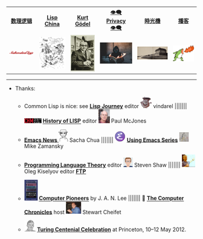 <table>
  <tr>
  <th><a href="https://github.com/alaskasquirrel/mathematical-logic"> 数理逻辑 </a></th>
  <th><a href="https://github.com/alaskasquirrel/Lisp-China"> Lisp China </a></th>
  <th><a href="https://github.com/alaskasquirrel/KurtGodel"> Kurt Gödel </a></th>
  <th><a href="https://alaskasquirrel.github.io/post/Privacy/"> 👁‍🗨 Privacy 👁‍🗨 </a></th>
  <th><a href="https://alaskasquirrel.github.io/post/History/"> 時光機 </a></th>
  <th><a href="https://github.com/alaskasquirrel/Chinese-Podcasts"> 播客 </a></th>
  <tr>
  <td><a href="https://github.com/alaskasquirrel/mathematical-logic"><img width="120px" src="./images/MathematicalLogic.png"/></a></td>
  <td><a href="https://github.com/alaskasquirrel/Lisp-China"><img width="100px" src="./images/LandOfLisp.png"/></a></td>
  <td><a href="https://github.com/alaskasquirrel/KurtGodel"><img width="90px" src="./images/KurtGodel.jpg"/></a></td>
  <td><a href="https://alaskasquirrel.github.io/post/Privacy/"><img width="115px" src="./images/Privacy.jpg"/></a></td>
  <td><a href="https://alaskasquirrel.github.io/post/History/"><img width="150px" src="./images/城墙.jpg"/></a></td>
  <td><a href="https://github.com/alaskasquirrel/Chinese-Podcasts"><img width="100px" src="./images/播客.jpg/"></a></td>
  </tr>
</table>

******

- Thanks:

  * Common Lisp is nice: see <u>**[Lisp Journey](https://lisp-journey.gitlab.io/)**</u> editor <img width="30" src="./images/LispJourney.jpg"/> vindarel ||||||| <img width="45" src="./images/CHM.png"/> <u>**[History of LISP](http://www.softwarepreservation.org/projects/LISP)**</u> editor <img width="30" src="./images/McJones.jpg"/> Paul McJones

  * <u>**[Emacs News ](https://sachachua.com/blog/)**</u> <img width="25" src="./images/Chua.png"/>  Sacha Chua |||||||  <img width="28" src="./images/EmacsLogo.png"/> <u>**[Using Emacs Series](https://cestlaz.github.io/stories/emacs/)**</u> <img width="25" src="./images/Zamansky.jpg"/> Mike Zamansky  
  
  * <u>**[Programming Language Theory](https://steshaw.org/plt/)**</u> editor <img width="25" src="./images/steshaw.png"/>  Steven Shaw ||||||| <img width="35" src="./images/Oleg.jpg"/> Oleg Kiselyov editor <u>**[FTP](http://okmij.org/ftp/)**</u> 

  * <img width="35" src="./images/pioneers.jpg"> <u>**[Computer Pioneers](https://history.computer.org/pioneers/)**</u> by J. A. N. Lee ||||||| 🎥 <u>**[The Computer Chronicles](http://www.cheifet.com/)**</u> host <img width="40" src="./images/Cheifet.jpg"> Stewart Cheifet

  * <img width="30" src="./images/Turing.png"/> <u>**[Turing Centenial Celebration](https://conifer.rhizome.org/mudd/turing/20180328150956/https://www.princeton.edu/turing//index.xml)**</u>  at Princeton, 10–12 May 2012.
